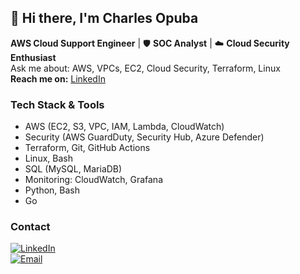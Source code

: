 
## 👋 Hi there, I'm Charles Opuba

 **AWS Cloud Support Engineer** | 🛡️ **SOC Analyst** | ☁️ **Cloud Security Enthusiast**   
 Ask me about: AWS, VPCs, EC2, Cloud Security, Terraform, Linux  
 **Reach me on:** [LinkedIn](https://www.linkedin.com/in/charles-opuba-94820574/)

### Tech Stack & Tools

-  AWS (EC2, S3, VPC, IAM, Lambda, CloudWatch)  
-  Security (AWS GuardDuty, Security Hub, Azure Defender)  
-  Terraform, Git, GitHub Actions  
-  Linux, Bash  
- SQL (MySQL, MariaDB)  
-  Monitoring: CloudWatch, Grafana  
- Python, Bash
- Go


###  Contact

[![LinkedIn](https://img.shields.io/badge/LinkedIn-Connect-blue?logo=linkedin)](https://www.linkedin.com/in/charles-opuba-94820574/)  
[![Email](https://img.shields.io/badge/Email-charles.opuba%40gmail.com-red?logo=gmail&logoColor=white)](mailto:charlesopuba@gmail.com)




